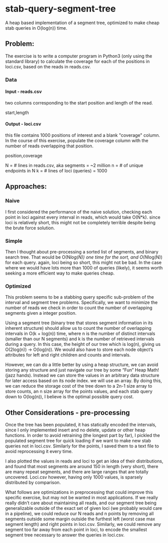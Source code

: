 # stab-query-segment-tree
A heap based implementation of a segment tree, optimized to make cheap stab queries in O(log(n)) time.

## Problem:

The exercise is to write a computer program in Python3 (only using the standard library) to calculate the coverage for each of the positions in loci.csv, based on the reads in reads.csv.

### Data

#### Input - reads.csv
two columns corresponding to the
start position and length of the read.

start,length

#### Output - loci.csv

this file contains 1000 positions of interest and a blank "coverage" column. In the course of this exercise,
populate the coverage column with the number of reads overlapping that position.

position,coverage


N = # lines in reads.csv, aka segments = ~2 million
n = # of unique endpoints in N
k = # lines of loci (queries) = 1000


## Approaches:

### Naive
I first considered the performance of the naive solution, checking each point in loci against every interval in reads, which would take O(N*k). since loci is relatively short, this might not be completely terrible despite being the brute force solution.


### Simple
Then I thought about pre-processing a sorted list of segments, and binary search tree. That would be O(N*log(N)) one time for the sort, and O(N*log(N)) for each query. again, loci being so short, this might not be bad. In the case where we would have lots more than 1000 of queries (likely), it seems worth seeking a more efficient way to make queries cheap.


### Optimized
This problem seems to be a stabbing query specific sub-problem of the interval and segment tree problems. Specifically, we want to minimize the number of reads we check in order to count the 
number of overlapping segments given a integer position. 

Using a segment tree (binary tree that stores segment information in its inherent structure) should allow us to count the number of overlapping intervals in O(k + log(n)) time, where n is the number of distinct intervals (smaller than our N segments) and k is the number of retrieved intervals during a query. In this case, the height of our tree which is log(n), giving us O(2log(n)) -> O(log(n)). We would also have to store each node object’s attributes for left and right children and counts and intervals.

However, we can do a little better by using a heap structure, we can avoid storing any structure and just navigate our tree by some “Fun” Heap Math! (jazz hands). Instead we can store the values in an arbitrary data structure for later access based on its node index. we will use an array. By doing this, we can reduce the storage cost of the tree down to a 2n-1 size array to store counts, an n size array for the points values, and each stab query down to O(log(n)), I believe is the optimal possible query cost.



## Other Considerations - pre-processing

Once the tree has been populated, it has statically encoded the intervals, since I only implemented insert and no delete, update or other heap functions. In order to avoid retraining (the longest part by far), I pickled the populated segment tree for quick loading if we want to make new stab queries not in loci.csv. Similarly for the points, I saved them to a text file to avoid reprocessing it every time. 

I also plotted the values in reads and loci to get an idea of their distributions, and found that most segments are around 150 in length (very short), there are many repeat segments, and there are large ranges that are totally uncovered.  Loci.csv however, having only 1000 values, is sparsely distributed by comparison. 

What follows are optimizations in preprocessing that could improve this specific exercise, but may not be wanted in most applications. If we really really didn’t care about maintaining all reads, and our segment tree being generalizable outside of the exact set of given loci (we probably would care in a pipeline), we could reduce our N reads and n points by removing all segments outside some margin outside the furthest left  (worst case max segment length)  and right points in loci.csv. Similarly, we could remove any segment too far away from each point in loci, to encode the smallest segment tree necessary to answer the queries in loci.csv.
